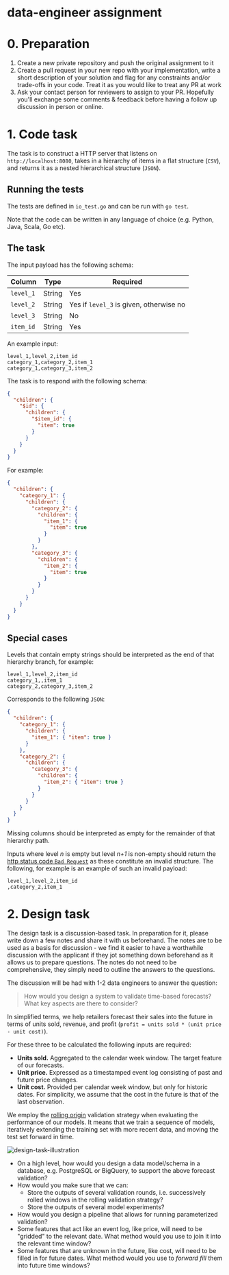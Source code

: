 # data-engineer assignment

# 0. Preparation

1. Create a new private repository and push the original assignment to it
2. Create a pull request in your new repo with your implementation, write a short description of your solution and flag for any constraints and/or trade-offs in your code. Treat it as you would like to treat any PR at work
3. Ask your contact person for reviewers to assign to your PR. Hopefully you'll exchange some comments & feedback before having a follow up discussion in person or online.

# 1. Code task

The task is to construct a HTTP server that listens on `http://localhost:8080`,
takes in a hierarchy of items in a flat structure (`CSV`), and returns it as a
nested hierarchical structure (`JSON`).

## Running the tests

The tests are defined in `io_test.go` and can be run with `go test`.

Note that the code can be written in any language of choice (e.g. Python, Java, Scala, Go etc).

## The task

The input payload has the following schema:

| Column    | Type   | Required                                |
| --------- | ------ | --------------------------------------- |
| `level_1` | String | Yes                                     |
| `level_2` | String | Yes if `level_3` is given, otherwise no |
| `level_3` | String | No                                      |
| `item_id` | String | Yes                                     |

An example input:

```csv
level_1,level_2,item_id
category_1,category_2,item_1
category_1,category_3,item_2
```

The task is to respond with the following schema:

```json
{
  "children": {
    "$id": {
      "children": {
        "$item_id": {
          "item": true
        }
      }
    }
  }
}
```

For example:

```json
{
  "children": {
    "category_1": {
      "children": {
        "category_2": {
          "children": {
            "item_1": {
              "item": true
            }
          }
        },
        "category_3": {
          "children": {
            "item_2": {
              "item": true
            }
          }
        }
      }
    }
  }
}
```

## Special cases

Levels that contain empty strings should be interpreted as the end of that
hierarchy branch, for example:

```csv
level_1,level_2,item_id
category_1,,item_1
category_2,category_3,item_2
```

Corresponds to the following `JSON`:

```json
{
  "children": {
    "category_1": {
      "children": {
        "item_1": { "item": true }
      }
    },
    "category_2": {
      "children": {
        "category_3": {
          "children": {
            "item_2": { "item": true }
          }
        }
      }
    }
  }
}
```

Missing columns should be interpreted as empty for the remainder of that hierarchy path.

Inputs where level _n_ is empty but level _n+1_ is non-empty should return the
[http status code `Bad Request`][400] as these constitute an invalid structure.
The following, for example is an example of such an invalid payload:

```csv
level_1,level_2,item_id
,category_2,item_1
```

[400]: https://en.wikipedia.org/wiki/List_of_HTTP_status_codes#4xx_Client_errors

# 2. Design task

The design task is a discussion-based task. In preparation for it, please write down a few notes and share it with us beforehand. The notes are to be used as a basis for discussion - we find it easier to have a worthwhile discussion with the applicant if they jot something down beforehand as it allows us to prepare questions. The notes do not need to be comprehensive, they simply need to outline the answers to the questions.

The discussion will be had with 1-2 data engineers to answer the question:

> How would you design a system to validate time-based forecasts?
> What key aspects are there to consider?

In simplified terms, we help retailers forecast their sales into the future in terms of units sold, revenue, and profit (`profit = units sold * (unit price - unit cost)`).

For these three to be calculated the following inputs are required:

- **Units sold.** Aggregated to the calendar week window. The target feature of our forecasts.
- **Unit price.** Expressed as a timestamped event log consisting of past and future price changes.
- **Unit cost.** Provided per calendar week window, but only for historic dates. For simplicity, we assume that the cost in the future is that of the last observation.

We employ the [rolling origin](https://cran.r-project.org/web/packages/greybox/vignettes/ro.html) validation strategy when evaluating the performance of our models. It means that we train a sequence of models, iteratively extending the training set with more recent data, and moving the test set forward in time.

![design-task-illustration](https://github.com/formulatehq/data-engineer/raw/master/design-task-illustration.png)

- On a high level, how would you design a data model/schema in a database, e.g. PostgreSQL or BigQuery, to support the above forecast validation?
- How would you make sure that we can:
  - Store the outputs of several validation rounds, i.e. successively rolled windows in the rolling validation strategy?
  - Store the outputs of several model experiments?
- How would you design a pipeline that allows for running parameterized validation?
- Some features that act like an event log, like price, will need to be "gridded" to the relevant date. What method would you use to join it into the relevant time window?
- Some features that are unknown in the future, like cost, will need to be filled in for future dates. What method would you use to _forward fill_ them into future time windows?
